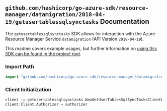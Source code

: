 
## `github.com/hashicorp/go-azure-sdk/resource-manager/datamigration/2018-04-19/getusertablessqlsynctasks` Documentation

The `getusertablessqlsynctasks` SDK allows for interaction with the Azure Resource Manager Service `datamigration` (API Version `2018-04-19`).

This readme covers example usages, but further information on [using this SDK can be found in the project root](https://github.com/hashicorp/go-azure-sdk/tree/main/docs).

### Import Path

```go
import "github.com/hashicorp/go-azure-sdk/resource-manager/datamigration/2018-04-19/getusertablessqlsynctasks"
```


### Client Initialization

```go
client := getusertablessqlsynctasks.NewGetUserTablesSqlSyncTasksClientWithBaseURI("https://management.azure.com")
client.Client.Authorizer = authorizer
```

